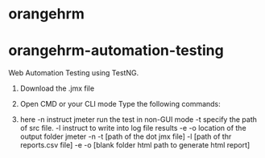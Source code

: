 # orangehrm
# orangehrm-automation-testing
Web Automation Testing using TestNG.
1. Download the .jmx file
2. Open CMD or your CLI mode
Type the following commands:


3. here
 -n   instruct jmeter run the test in non-GUI mode
 -t   specify the path of src file.
 -l    instruct to write into log file results
 -e -o   location of the output folder
jmeter -n -t [path of the dot jmx file] -l [path of thr reports.csv file] -e -o [blank folder html path to generate html report] 





